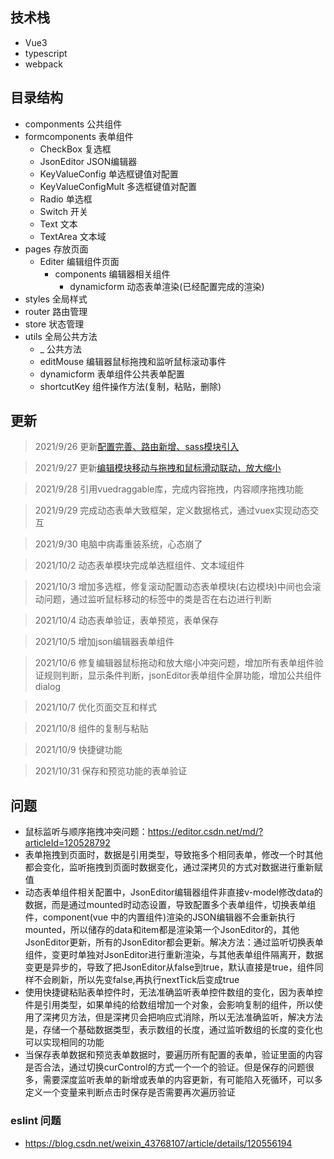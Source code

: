 ## 技术栈

- Vue3
- typescript
- webpack

## 目录结构
- componments 公共组件
- formcomponents 表单组件
  - CheckBox 复选框
  - JsonEditor JSON编辑器
  - KeyValueConfig 单选框键值对配置
  - KeyValueConfigMult 多选框键值对配置
  - Radio 单选框
  - Switch 开关
  - Text 文本
  - TextArea 文本域
- pages 存放页面
  - Editer 编辑组件页面
    - components 编辑器相关组件
      - dynamicform 动态表单渲染(已经配置完成的渲染)
- styles 全局样式
- router 路由管理
- store 状态管理
- utils 全局公共方法
  - _ 公共方法
  - editMouse 编辑器鼠标拖拽和监听鼠标滚动事件
  - dynamicform 表单组件公共表单配置
  - shortcutKey 组件操作方法(复制，粘贴，删除)

## 更新

> 2021/9/26 更新[配置完善、路由新增、sass模块引入](https://github.com/fhx10012091/starfish-h5/commit/7ba16bd0d1f37f2b35b087456b963830277200e5)

> 2021/9/27 更新[编辑模块移动与拖拽和鼠标滑动联动，放大缩小](https://github.com/fhx10012091/starfish-h5/commit/fc60e180a71675afbe3973ca8b7aeff77a684740)

> 2021/9/28 引用vuedraggable库，完成内容拖拽，内容顺序拖拽功能

> 2021/9/29 完成动态表单大致框架，定义数据格式，通过vuex实现动态交互

> 2021/9/30 电脑中病毒重装系统，心态崩了

> 2021/10/2 动态表单模块完成单选框组件、文本域组件

> 2021/10/3 增加多选框，修复滚动配置动态表单模块(右边模块)中间也会滚动问题，通过监听鼠标移动的标签中的类是否在右边进行判断

> 2021/10/4 动态表单验证，表单预览，表单保存

> 2021/10/5 增加json编辑器表单组件

> 2021/10/6 修复编辑器鼠标拖动和放大缩小冲突问题，增加所有表单组件验证规则判断，显示条件判断，jsonEditor表单组件全屏功能，增加公共组件dialog

> 2021/10/7 优化页面交互和样式

> 2021/10/8 组件的复制与粘贴

> 2021/10/9 快捷键功能

> 2021/10/31 保存和预览功能的表单验证

## 问题

- 鼠标监听与顺序拖拽冲突问题：https://editor.csdn.net/md/?articleId=120528792
- 表单拖拽到页面时，数据是引用类型，导致拖多个相同表单，修改一个时其他都会变化，监听拖拽到页面时数据变化，通过深拷贝的方式对数据进行重新赋值
- 动态表单组件相关配置中，JsonEditor编辑器组件非直接v-model修改data的数据，而是通过mounted时动态设置，导致配置多个表单组件，切换表单组件，component(vue 中的内置组件)渲染的JSON编辑器不会重新执行mounted，所以储存的data和item都是渲染第一个JsonEditor的，其他JsonEditor更新，所有的JsonEditor都会更新。解决方法：通过监听切换表单组件，变更时单独对JsonEditor进行重新渲染，与其他表单组件隔离开，数据变更是异步的，导致了把JsonEditor从false到true，默认直接是true，组件同样不会刷新，所以先变false,再执行nextTick后变成true
- 使用快捷键粘贴表单控件时，无法准确监听表单控件数组的变化，因为表单控件是引用类型，如果单纯的给数组增加一个对象，会影响复制的组件，所以使用了深拷贝方法，但是深拷贝会把响应式消除，所以无法准确监听，解决方法是，存储一个基础数据类型，表示数组的长度，通过监听数组的长度的变化也可以实现相同的功能
- 当保存表单数据和预览表单数据时，要遍历所有配置的表单，验证里面的内容是否合法，通过切换curControl的方式一个一个的验证。但是保存的问题很多，需要深度监听表单的新增或表单的内容更新，有可能陷入死循环，可以多定义一个变量来判断点击时保存是否需要再次遍历验证

### eslint 问题

- https://blog.csdn.net/weixin_43768107/article/details/120556194

